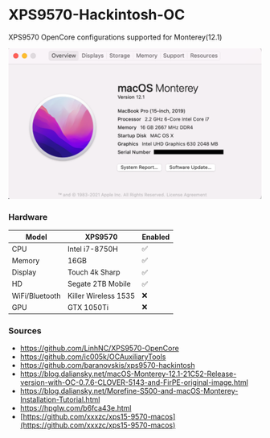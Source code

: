# XPS9570-Hackintosh-OC

XPS9570 OpenCore configurations supported for Monterey(12.1)

![](hackintosh.png)

### Hardware

| Model          | XPS9570              | Enabled |
| -------------- | -------------------- | ------- |
| CPU            | Intel i7-8750H       | ✅       |
| Memory         | 16GB                 | ✅       |
| Display        | Touch 4k Sharp       | ✅       |
| HD             | Segate 2TB Mobile    | ✅       |
| WiFi/Bluetooth | Killer Wireless 1535 | ❌       |
| GPU            | GTX 1050Ti           | ❌       |

### Sources

- https://github.com/LinhNC/XPS9570-OpenCore
- https://github.com/ic005k/OCAuxiliaryTools
- https://github.com/baranovskis/xps9570-hackintosh
- https://blog.daliansky.net/macOS-Monterey-12.1-21C52-Release-version-with-OC-0.7.6-CLOVER-5143-and-FirPE-original-image.html
- https://blog.daliansky.net/Morefine-S500-and-macOS-Monterey-Installation-Tutorial.html
- https://hpglw.com/b6fca43e.html
- [https://github.com/xxxzc/xps15-9570-macos](https://github.com/xxxzc/xps15-9570-macos)